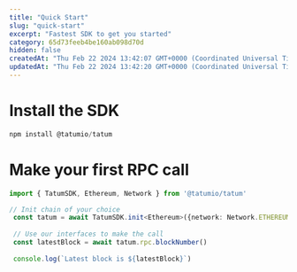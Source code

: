```yaml
---
title: "Quick Start"
slug: "quick-start"
excerpt: "Fastest SDK to get you started"
category: 65d73feeb4be160ab098d70d
hidden: false
createdAt: "Thu Feb 22 2024 13:42:07 GMT+0000 (Coordinated Universal Time)"
updatedAt: "Thu Feb 22 2024 13:42:20 GMT+0000 (Coordinated Universal Time)"
---
```

# Install the SDK

```typescript
npm install @tatumio/tatum
```

# Make your first RPC call

```typescript
import { TatumSDK, Ethereum, Network } from '@tatumio/tatum'

// Init chain of your choice
 const tatum = await TatumSDK.init<Ethereum>({network: Network.ETHEREUM})
 
 // Use our interfaces to make the call
 const latestBlock = await tatum.rpc.blockNumber()
 
 console.log(`Latest block is ${latestBlock}`)

```
